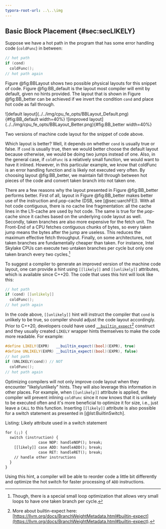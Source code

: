```yaml
---
typora-root-url: ..\..\img
---
```


## Basic Block Placement {#sec:secLIKELY}

Suppose we have a hot path in the program that has some error handling code (`coldFunc`) in between:

```cpp
// hot path
if (cond)
  coldFunc();
// hot path again
```
Figure @fig:BBLayout shows two possible physical layouts for this snippet of code. Figure @fig:BB_default is the layout most compiler will emit by default, given no hints provided. The layout that is shown in Figure @fig:BB_better can be achieved if we invert the condition `cond` and place hot code as fall through.

<div id="fig:BBLayout">
![default layout](../../img/cpu_fe_opts/BBLayout_Default.png){#fig:BB_default width=40%}
![improved layout](../../img/cpu_fe_opts/BBLayout_Better.png){#fig:BB_better width=40%}

Two versions of machine code layout for the snippet of code above.
</div>

Which layout is better? Well, it depends on whether `cond` is usually true or false. If `cond` is usually true, then we would better choose the default layout because otherwise, we would be doing two jumps instead of one. Also, in the general case, if `coldFunc` is a relatively small function, we would want to have it inlined. However, in this particular example, we know that coldFunc is an error handling function and is likely not executed very often. By choosing layout @fig:BB_better, we maintain fall through between hot pieces of the code and convert taken branch into not taken one.

There are a few reasons why the layout presented in Figure @fig:BB_better performs better. First of all, layout in Figure @fig:BB_better makes better use of the instruction and $\mu$op-cache (DSB, see [@sec:uarchFE]). With all hot code contiguous, there is no cache line fragmentation: all the cache lines in the L1I-cache are used by hot code. The same is true for the $\mu$op-cache since it caches based on the underlying code layout as well. Secondly, taken branches are also more expensive for the fetch unit. The Front-End of a CPU fetches contiguous chunks of bytes, so every taken jump means the bytes after the jump are useless. This reduces the maximum effective fetch throughput. Finally, on some architectures, not taken branches are fundamentally cheaper than taken. For instance, Intel Skylake CPUs can execute two untaken branches per cycle but only one taken branch every two cycles.[^2]

To suggest a compiler to generate an improved version of the machine code layout, one can provide a hint using `[[likely]]`	and `[[unlikely]]` attributes, which is available since C++20. The code that uses this hint will look like this:

```cpp
// hot path
if (cond) [[unlikely]] 
  coldFunc();
// hot path again
```

In the code above, `[[unlikely]]` hint will instruct the compiler that `cond` is unlikely to be true, so compiler should adjust the code layout accordingly. Prior to C++20, developers could have used [`__builtin_expect`](https://llvm.org/docs/BranchWeightMetadata.html#builtin-expect)[^3] construct and they usually created `LIKELY` wrapper hints themselves to make the code more readable. For example:

```cpp
#define LIKELY(EXPR)   __builtin_expect((bool)(EXPR), true)
#define UNLIKELY(EXPR) __builtin_expect((bool)(EXPR), false)
// hot path
if (UNLIKELY(cond)) // NOT 
  coldFunc();
// hot path again
```

Optimizing compilers will not only improve code layout when they encounter "likely/unlikely" hints. They will also leverage this information in other places. For example, when `[[unlikely]]` attribute is applied, the compiler will prevent inlining `coldFunc` since it now knows that it is unlikely to be executed often and it's more beneficial to optimize it for size, i.e., just leave a `CALL` to this function. Inserting `[[likely]]` attribute is also possible for a switch statement as presented in [@lst:BuiltinSwitch].

Listing: Likely attribute used in a switch statement

~~~~ {#lst:BuiltinSwitch .cpp}
for (;;) {
  switch (instruction) {
               case NOP: handleNOP(); break;
    [[likely]] case ADD: handleADD(); break;
               case RET: handleRET(); break;
    // handle other instructions
  }
}
~~~~~~~~~~~~~~~~~~~~~~~~~~~~~~~~~~~~~~~~~~~~~~~~~

Using this hint, a compiler will be able to reorder code a little bit differently and optimize the hot switch for faster processing of `ADD` instructions.

[^2]: Though, there is a special small loop optimization that allows very small loops to have one taken branch per cycle.
[^3]: More about builtin-expect here: [https://llvm.org/docs/BranchWeightMetadata.html#builtin-expect](https://llvm.org/docs/BranchWeightMetadata.html#builtin-expect).
[^10]: C++ standard `[[likely]]` attribute: [https://en.cppreference.com/w/cpp/language/attributes/likely](https://en.cppreference.com/w/cpp/language/attributes/likely).
